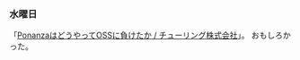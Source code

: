 ### 水曜日

「[PonanzaはどうやってOSSに負けたか / チューリング株式会社](https://www.youtube.com/watch?v=0NkTbmxR02k)」。
おもしろかった。
